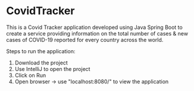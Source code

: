 # CovidTracker

This is a Covid Tracker application developed using Java Spring Boot to create a service providing information on the total number of cases & new cases of COVID-19 reported for every country across the world. 

Steps to run the application:

1. Download the project
2. Use IntelliJ to open the project
3. Click on Run
4. Open browser -> use "localhost:8080/" to view the application
